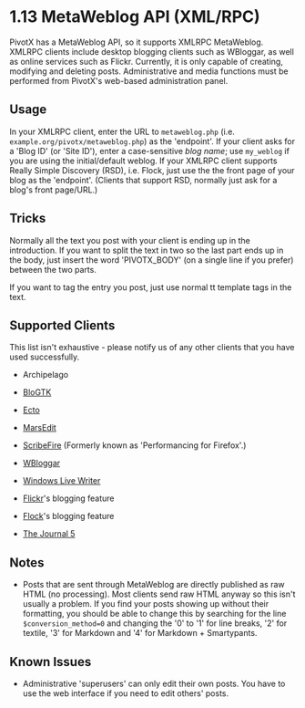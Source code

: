 # 1.13 MetaWeblog API (XML/RPC)

PivotX has a MetaWeblog API, so it supports XMLRPC MetaWeblog. XMLRPC clients
include desktop blogging clients such as WBloggar, as well as online services
such as Flickr. Currently, it is only capable of creating, modifying and deleting
posts. Administrative and media functions must be performed from PivotX's
web-based administration panel. 
  
## Usage

In your XMLRPC client, enter the URL to `metaweblog.php` (i.e.
`example.org/pivotx/metaweblog.php`) as the 'endpoint'. If your client asks for
a 'Blog ID' (or 'Site ID'), enter a case-sensitive *blog name*; use `my_weblog`
if you are using the initial/default weblog. If your XMLRPC client supports
Really Simple Discovery (RSD), i.e. Flock, just use the the front page of
your blog as the 'endpoint'. (Clients that support RSD, normally just ask for a
blog's front page/URL.) 

## Tricks

Normally all the text you post with your client is ending up in the
introduction. If you want to split the text in two so the last part ends
up in the body, just insert the word 'PIVOTX_BODY' (on a single line if you
prefer) between the two parts.

If you want to tag the entry you post, just use normal tt template tags in
the text.

## Supported Clients

This list isn't exhaustive - please notify us of any other clients that you have used
successfully. 

*   Archipelago

*   [BloGTK][1]

*   [Ecto][2]

*   [MarsEdit][3]

*   [ScribeFire][4] (Formerly known as 'Performancing for Firefox'.)

*   [WBloggar][5]

*   [Windows Live Writer][6]

*   [Flickr][7]'s blogging feature

*   [Flock][8]'s blogging feature

*   [The Journal 5][9]

## Notes

*   Posts that are sent through MetaWeblog are directly published as raw HTML
  (no processing). Most clients send raw HTML anyway so this isn't usually a
  problem. If you find your posts showing up without their formatting, you should
  be able to change this by searching for the line `$conversion_method=0` and
  changing the '0' to '1' for line breaks, '2' for textile, '3' for Markdown and
  '4' for Markdown + Smartypants.

## Known Issues

*   Administrative 'superusers' can only edit their own posts. You have to use
  the web interface if you need to edit others' posts.

 [1]: http://blogtk.sourceforge.net/ "http://blogtk.sourceforge.net/"
 [2]: http://ecto.kung-foo.tv/ "http://ecto.kung-foo.tv/"
 [3]: http://ranchero.com/marsedit/ "http://ranchero.com/marsedit/"
 [4]: http://scribefire.com/ "http://scribefire.com/"
 [5]: http://wbloggar.com/ "http://wbloggar.com/"
 [6]: http://windowslivewriter.spaces.live.com/ "http://windowslivewriter.spaces.live.com/"
 [7]: http://flickr.com/ "http://flickr.com/"
 [8]: http://flock.com/ "http://flock.com/"
 [9]: http://www.davidrm.com/thejournal/ "http://www.davidrm.com/thejournal/"
